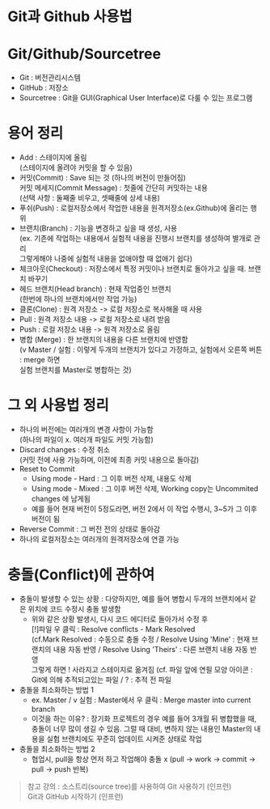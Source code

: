Git과 Github 사용법
==================
# Git/Github/Sourcetree
- Git : 버전관리시스템
- GitHub : 저장소
- Sourcetree : Git을 GUI(Graphical User Interface)로 다룰 수 있는 프로그램   
# 용어 정리
- Add : 스테이지에 올림   
(스테이지에 올려야 커밋을 할 수 있음)
- 커밋(Commit) : Save 되는 것 (하나의 버전이 만들어짐)   
커밋 메세지(Commit Message) : 첫줄에 간단히 커밋하는 내용   
(선택 사항 : 둘째줄 비우고, 셋째줄에 상세 내용)
- 푸쉬(Push) : 로컬저장소에서 작업한 내용을 원격저장소(ex.Github)에 올리는 행위
- 브랜치(Branch) : 기능을 변경하고 싶을 때 생성, 사용   
(ex. 기존에 작업하는 내용에서 실험적 내용을 진행시 브랜치를 생성하여 별개로 관리   
그렇게해야 나중에 실험적 내용을 없애야할 때 없애기 쉽다)
- 체크아웃(Checkout) : 저장소에서 특정 커밋이나 브랜치로 돌아가고 싶을 때. 브랜치 바꾸기
- 헤드 브랜치(Head branch) : 현재 작업중인 브랜치   
(한번에 하나의 브랜치에서만 작업 가능)
- 클론(Clone) : 원격 저장소 -> 로컬 저장소로 복사해올 때 사용
- Pull : 원격 저장소 내용 -> 로컬 저장소로 내려 받음
- Push : 로컬 저장소 내용 -> 원격 저장소로 올림
- 병합 (Merge) : 한 브랜치의 내용을 다른 브랜치에 반영함   
(v Master / 실험 : 이렇게 두개의 브랜치가 있다고 가정하고, 실험에서 오른쪽 버튼 : merge 하면   
실험 브랜치를 Master로 병합하는 것)
# 그 외 사용법 정리
- 하나의 버전에는 여러개의 변경 사항이 가능함   
(하나의 파일이 x. 여러개 파일도 커밋 가능함)
- Discard changes : 수정 취소   
(커밋 전에 사용 가능하며, 이전에 최종 커밋 내용으로 돌아감)
- Reset to Commit   
  - Using mode - Hard : 그 이후 버전 삭제, 내용도 삭제
  - Using mode - Mixed : 그 이후 버전 삭제, Working copy는 Uncommited changes 에 남게됨
  - 예를 들어 현재 버전이 5정도라면, 버전 2에서 이 작업 수행시, 3~5가 그 이후 버전이 됨
- Reverse Commit : 그 버전 전의 상태로 돌아감
- 하나의 로컬저장소는 여러개의 원격저장소에 연결 가능
# 충돌(Conflict)에 관하여
- 충돌이 발생할 수 있는 상황 : 다양하지만, 예를 들어 병합시 두개의 브랜치에서 같은 위치에 코드 수정시 충돌 발생함
  - 위와 같은 상황 발생시, 다시 코드 에디터로 돌아가서 수정 후   
  [!]파일 우 클릭 : Resolve conflicts - Mark Resolved   
  (cf.Mark Resolved : 수동으로 충돌 수정 / Resolve Using 'Mine' : 현재 브랜치의 내용 자동 반영 / Resolve Using 'Theirs' : 다른 브랜치 내용 자동 반영   
  그렇게 하면 ! 사라지고 스테이지로 옮겨짐
  (cf. 파일 앞에 연필 모양 아이콘 : Git에 의해 추적되고있는 파일 / ? : 추적 전 파일
- 충돌을 최소화하는 방법 1
  - ex. Master / v 실험 : Master에서 우 클릭 : Merge master into current branch
  - 이것을 하는 이유? : 장기화 프로젝트의 경우 예를 들어 3개월 뒤 병합했을 때, 충돌이 너무 많이 생길 수 있음.
  그럴 때 대비, 변하지 않는 내용인 Master의 내용을 실험 브랜치에도 꾸준히 업데이트 시켜준 상태로 작업
 - 충돌을 최소화하는 방법 2
   - 협업시, pull을 항상 먼저 하고 작업해야 충돌 x
   (pull -> work -> commit -> pull -> push 반복)

> 참고 강의 : 소스트리(source tree)를 사용하여 Git 사용하기 (인프런)   
  Git과 GitHub 시작하기 (인프런)
